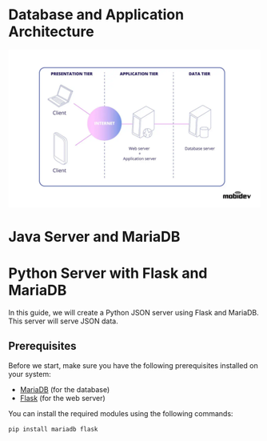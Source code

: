 # Database and Application Architecture
![Local Image](docs/images/web-architecture)

# Java Server and MariaDB

# Python Server with Flask and MariaDB

In this guide, we will create a Python JSON server using Flask and MariaDB. 
This server will serve JSON data.

## Prerequisites

Before we start, make sure you have the following prerequisites installed on your system:

- [MariaDB](https://mariadb.org/) (for the database)
- [Flask](https://flask.palletsprojects.com/) (for the web server)

You can install the required modules using the following commands:

```bash
pip install mariadb flask
```




